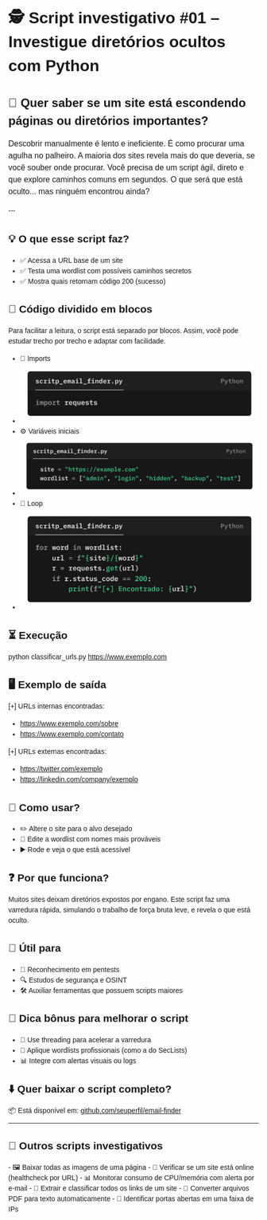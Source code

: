 <div style="max-width: 570px; margin: auto; word-wrap: break-word; line-height: 1.5; font-family:Arial, sans-serif">
  
<h1 style="font-size:32px; font-weight:bold; border:none">
  🕵️ Script investigativo #01 – Investigue diretórios ocultos com Python
</h1>

<h1 style="font-size:24px; font-weight:bold; border:none">
  🧠 Quer saber se um site está escondendo páginas ou diretórios importantes?
</h2>

<p style="font-size:16px;">
  Descobrir manualmente é lento e ineficiente. É como procurar uma agulha no palheiro.  
A maioria dos sites revela mais do que deveria, se você souber onde procurar. Você precisa de um script ágil, direto e que explore caminhos comuns em segundos.  
O que será que está oculto... mas ninguém encontrou ainda?
</p>
---

## 💡 O que esse script faz?

- ✅ Acessa a URL base de um site  
- ✅ Testa uma wordlist com possíveis caminhos secretos  
- ✅ Mostra quais retornam código 200 (sucesso)  

## 📄 Código dividido em blocos

Para facilitar a leitura, o script está separado por blocos. Assim, você pode estudar trecho por trecho e adaptar com facilidade.

- 📁 Imports
- <img src="https://raw.githubusercontent.com/pinheiro-felipe/teste/6da0e70e59fae900f124e122acc27d5a22451c9a/images/script_email_finder.png" alt="Imports" width="500">
- ⚙️ Variáveis iniciais
- <img src="https://raw.githubusercontent.com/pinheiro-felipe/teste/6da0e70e59fae900f124e122acc27d5a22451c9a/images/script_email_finder_2.png" alt="Imports" width="500">
- 🔁 Loop
- <img src="https://raw.githubusercontent.com/pinheiro-felipe/teste/6da0e70e59fae900f124e122acc27d5a22451c9a/images/script_email_finder_3.png" alt="Imports" width="500">

## ⏳ Execução  
   python classificar_urls.py https://www.exemplo.com

## 🖥️ Exemplo de saída

[+] URLs internas encontradas:
  - https://www.exemplo.com/sobre
  - https://www.exemplo.com/contato

[+] URLs externas encontradas:
  - https://twitter.com/exemplo
  - https://linkedin.com/company/exemplo

## 🤔 Como usar?

- ✏️ Altere o site para o alvo desejado  
- 📃 Edite a wordlist com nomes mais prováveis  
- ▶️ Rode e veja o que está acessível  

## ❓ Por que funciona?

Muitos sites deixam diretórios expostos por engano. Este script faz uma varredura rápida, simulando o trabalho de força bruta leve, e revela o que está oculto.

## 🧰 Útil para

- 🎯 Reconhecimento em pentests  
- 🔍 Estudos de segurança e OSINT  
- 🛠️ Auxiliar ferramentas que possuem scripts maiores  

## 📌 Dica bônus para melhorar o script

- 🏃 Use threading para acelerar a varredura  
- 📃 Aplique wordlists profissionais (como a do SecLists)  
- 📊 Integre com alertas visuais ou logs  

## ⬇️ Quer baixar o script completo?

📦 Está disponível em: [github.com/seuperfil/email-finder](https://github.com/seuperfil/email-finder)

---

## 💾 Outros scripts investigativos
<ul style="list-style: none; padding-left: 0;">
- 🖼️ Baixar todas as imagens de uma página  
- 🔌 Verificar se um site está online (healthcheck por URL)  
- 📊 Monitorar consumo de CPU/memória com alerta por e-mail  
- 🔗 Extrair e classificar todos os links de um site  
- 📄 Converter arquivos PDF para texto automaticamente  
- 🔐 Identificar portas abertas em uma faixa de IPs
</ul>
</div>
